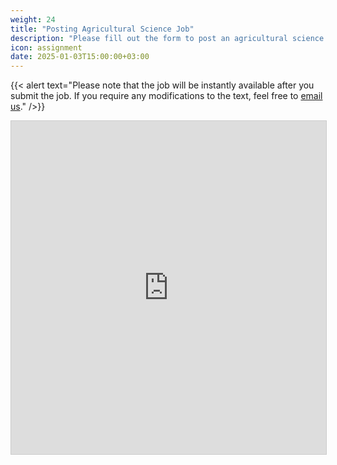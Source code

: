 ```yaml
---
weight: 24
title: "Posting Agricultural Science Job"
description: "Please fill out the form to post an agricultural science job."
icon: assignment
date: 2025-01-03T15:00:00+03:00
---
```


{{< alert text="Please note that the job will be instantly available after you submit the job. If you require any modifications to the text, feel free to [email us](mailto:advertisement@highereduspot.com)." />}}

<iframe class="airtable-embed" src="https://airtable.com/embed/appWOoBxmGoaKnB37/pagSHSf1qyICkWa5D/form" frameborder="0" onmousewheel="" width="100%" height="533" style="background: transparent; border: 1px solid #ccc;"></iframe>